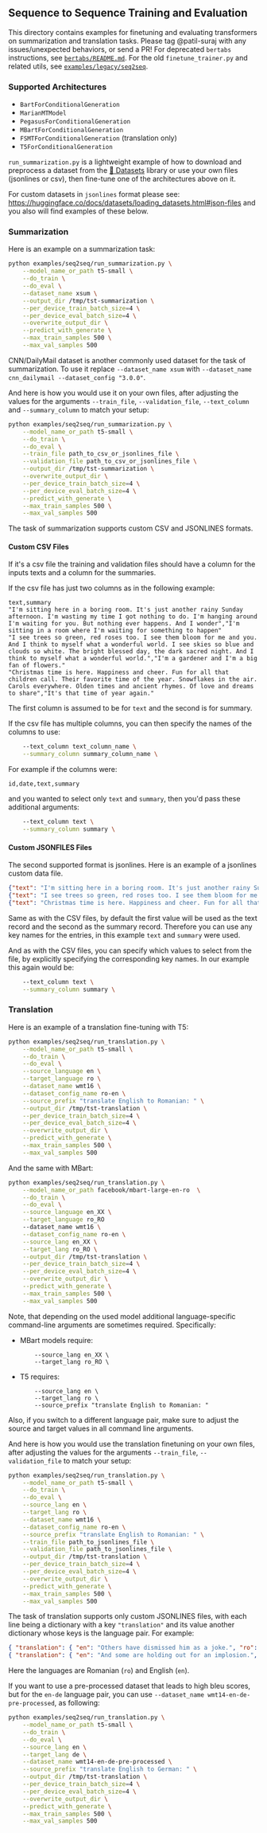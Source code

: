 <!---
Copyright 2020 The HuggingFace Team. All rights reserved.

Licensed under the Apache License, Version 2.0 (the "License");
you may not use this file except in compliance with the License.
You may obtain a copy of the License at

    http://www.apache.org/licenses/LICENSE-2.0

Unless required by applicable law or agreed to in writing, software
distributed under the License is distributed on an "AS IS" BASIS,
WITHOUT WARRANTIES OR CONDITIONS OF ANY KIND, either express or implied.
See the License for the specific language governing permissions and
limitations under the License.
-->

## Sequence to Sequence Training and Evaluation

This directory contains examples for finetuning and evaluating transformers on summarization and translation tasks.
Please tag @patil-suraj with any issues/unexpected behaviors, or send a PR!
For deprecated `bertabs` instructions, see [`bertabs/README.md`](https://github.com/huggingface/transformers/blob/master/examples/research_projects/bertabs/README.md).
For the old `finetune_trainer.py` and related utils, see [`examples/legacy/seq2seq`](https://github.com/huggingface/transformers/blob/master/examples/legacy/seq2seq).

### Supported Architectures

- `BartForConditionalGeneration`
- `MarianMTModel`
- `PegasusForConditionalGeneration`
- `MBartForConditionalGeneration`
- `FSMTForConditionalGeneration` (translation only)
- `T5ForConditionalGeneration`

`run_summarization.py` is a lightweight example of how to download and preprocess a dataset from the [🤗 Datasets](https://github.com/huggingface/datasets) library or use your own files (jsonlines or csv), then fine-tune one of the architectures above on it.

For custom datasets in `jsonlines` format please see: https://huggingface.co/docs/datasets/loading_datasets.html#json-files
and you also will find examples of these below.

### Summarization

Here is an example on a summarization task:
```bash
python examples/seq2seq/run_summarization.py \
    --model_name_or_path t5-small \
    --do_train \
    --do_eval \
    --dataset_name xsum \
    --output_dir /tmp/tst-summarization \
    --per_device_train_batch_size=4 \
    --per_device_eval_batch_size=4 \
    --overwrite_output_dir \
    --predict_with_generate \
    --max_train_samples 500 \
    --max_val_samples 500
```

CNN/DailyMail dataset is another commonly used dataset for the task of summarization. To use it replace `--dataset_name xsum` with `--dataset_name cnn_dailymail --dataset_config "3.0.0"`.

And here is how you would use it on your own files, after adjusting the values for the arguments
`--train_file`, `--validation_file`, `--text_column` and `--summary_column` to match your setup:

```bash
python examples/seq2seq/run_summarization.py \
    --model_name_or_path t5-small \
    --do_train \
    --do_eval \
    --train_file path_to_csv_or_jsonlines_file \
    --validation_file path_to_csv_or_jsonlines_file \
    --output_dir /tmp/tst-summarization \
    --overwrite_output_dir \
    --per_device_train_batch_size=4 \
    --per_device_eval_batch_size=4 \
    --predict_with_generate \
    --max_train_samples 500 \
    --max_val_samples 500
```

The task of summarization supports custom CSV and JSONLINES formats.

#### Custom CSV Files

If it's a csv file the training and validation files should have a column for the inputs texts and a column for the summaries.

If the csv file has just two columns as in the following example:

```csv
text,summary
"I'm sitting here in a boring room. It's just another rainy Sunday afternoon. I'm wasting my time I got nothing to do. I'm hanging around I'm waiting for you. But nothing ever happens. And I wonder","I'm sitting in a room where I'm waiting for something to happen"
"I see trees so green, red roses too. I see them bloom for me and you. And I think to myself what a wonderful world. I see skies so blue and clouds so white. The bright blessed day, the dark sacred night. And I think to myself what a wonderful world.","I'm a gardener and I'm a big fan of flowers."
"Christmas time is here. Happiness and cheer. Fun for all that children call. Their favorite time of the year. Snowflakes in the air. Carols everywhere. Olden times and ancient rhymes. Of love and dreams to share","It's that time of year again."
```

The first column is assumed to be for `text` and the second is for summary.

If the csv file has multiple columns, you can then specify the names of the columns to use:

```bash
    --text_column text_column_name \
    --summary_column summary_column_name \
```

For example if the columns were:

```csv
id,date,text,summary
```

and you wanted to select only `text` and `summary`, then you'd pass these additional arguments:

```bash
    --text_column text \
    --summary_column summary \
```

#### Custom JSONFILES Files

The second supported format is jsonlines. Here is an example of a jsonlines custom data file.


```json
{"text": "I'm sitting here in a boring room. It's just another rainy Sunday afternoon. I'm wasting my time I got nothing to do. I'm hanging around I'm waiting for you. But nothing ever happens. And I wonder", "summary": "I'm sitting in a room where I'm waiting for something to happen"}
{"text": "I see trees so green, red roses too. I see them bloom for me and you. And I think to myself what a wonderful world. I see skies so blue and clouds so white. The bright blessed day, the dark sacred night. And I think to myself what a wonderful world.", "summary": "I'm a gardener and I'm a big fan of flowers."}
{"text": "Christmas time is here. Happiness and cheer. Fun for all that children call. Their favorite time of the year. Snowflakes in the air. Carols everywhere. Olden times and ancient rhymes. Of love and dreams to share", "summary": "It's that time of year again."}
```

Same as with the CSV files, by default the first value will be used as the text record and the second as the summary record. Therefore you can use any key names for the entries, in this example `text` and `summary` were used.

And as with the CSV files, you can specify which values to select from the file, by explicitly specifying the corresponding key names. In our example this again would be:

```bash
    --text_column text \
    --summary_column summary \
```



### Translation

Here is an example of a translation fine-tuning with T5:

```bash
python examples/seq2seq/run_translation.py \
    --model_name_or_path t5-small \
    --do_train \
    --do_eval \
    --source_language en \
    --target_language ro \
    --dataset_name wmt16 \
    --dataset_config_name ro-en \
    --source_prefix "translate English to Romanian: " \
    --output_dir /tmp/tst-translation \
    --per_device_train_batch_size=4 \
    --per_device_eval_batch_size=4 \
    --overwrite_output_dir \
    --predict_with_generate \
    --max_train_samples 500 \
    --max_val_samples 500
```

And the same with MBart:

```bash
python examples/seq2seq/run_translation.py \
    --model_name_or_path facebook/mbart-large-en-ro  \
    --do_train \
    --do_eval \
    --source_language en_XX \
    --target_language ro_RO 
    --dataset_name wmt16 \
    --dataset_config_name ro-en \
    --source_lang en_XX \
    --target_lang ro_RO \
    --output_dir /tmp/tst-translation \
    --per_device_train_batch_size=4 \
    --per_device_eval_batch_size=4 \
    --overwrite_output_dir \
    --predict_with_generate \
    --max_train_samples 500 \
    --max_val_samples 500
 ```

Note, that depending on the used model additional language-specific command-line arguments are sometimes required. Specifically:

* MBart models require:
   ```
       --source_lang en_XX \
       --target_lang ro_RO \
   ```
* T5 requires:

   ```
       --source_lang en \
       --target_lang ro \
       --source_prefix "translate English to Romanian: "
   ```

Also, if you switch to a different language pair, make sure to adjust the source and target values in all command line arguments.

And here is how you would use the translation finetuning on your own files, after adjusting the
values for the arguments `--train_file`, `--validation_file` to match your setup:

```bash
python examples/seq2seq/run_translation.py \
    --model_name_or_path t5-small \
    --do_train \
    --do_eval \
    --source_lang en \
    --target_lang ro \
    --dataset_name wmt16 \
    --dataset_config_name ro-en \
    --source_prefix "translate English to Romanian: " \
    --train_file path_to_jsonlines_file \
    --validation_file path_to_jsonlines_file \
    --output_dir /tmp/tst-translation \
    --per_device_train_batch_size=4 \
    --per_device_eval_batch_size=4 \
    --overwrite_output_dir \
    --predict_with_generate \
    --max_train_samples 500 \
    --max_val_samples 500
```

The task of translation supports only custom JSONLINES files, with each line being a dictionary with a key `"translation"` and its value another dictionary whose keys is the language pair. For example:

```json
{ "translation": { "en": "Others have dismissed him as a joke.", "ro": "Alții l-au numit o glumă." } }
{ "translation": { "en": "And some are holding out for an implosion.", "ro": "Iar alții așteaptă implozia." } }
```
Here the languages are Romanian (`ro`) and English (`en`).

If you want to use a pre-processed dataset that leads to high bleu scores, but for the `en-de` language pair, you can use `--dataset_name wmt14-en-de-pre-processed`, as following:

```bash
python examples/seq2seq/run_translation.py \
    --model_name_or_path t5-small \
    --do_train \
    --do_eval \
    --source_lang en \
    --target_lang de \
    --dataset_name wmt14-en-de-pre-processed \
    --source_prefix "translate English to German: " \
    --output_dir /tmp/tst-translation \
    --per_device_train_batch_size=4 \
    --per_device_eval_batch_size=4 \
    --overwrite_output_dir \
    --predict_with_generate \
    --max_train_samples 500 \
    --max_val_samples 500
 ```
